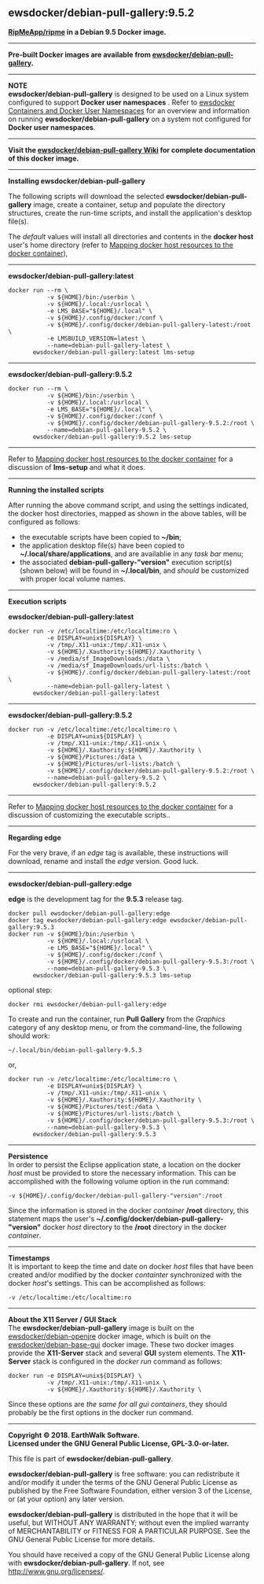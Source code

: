 ## ewsdocker/debian-pull-gallery:9.5.2  

**[RipMeApp/ripme](https://github.com/RipMeApp/ripme) in a Debian 9.5 Docker image.**  

____  

**Pre-built Docker images are available from [ewsdocker/debian-pull-gallery](https://hub.docker.com/r/ewsdocker/debian-pull-gallery).**  

____  

**NOTE**  
**ewsdocker/debian-pull-gallery** is designed to be used on a Linux system configured to support **Docker user namespaces** .  Refer to [ewsdocker Containers and Docker User Namespaces](https://github.com/ewsdocker/ewsdocker.github.io/wiki/UserNS-Overview) for an overview and information on running **ewsdocker/debian-pull-gallery** on a system not configured for **Docker user namespaces**.
____  

**Visit the [ewsdocker/debian-pull-gallery Wiki](https://github.com/ewsdocker/debian-pull-gallery/wiki/QuickStart) for complete documentation of this docker image.**  
____  

**Installing ewsdocker/debian-pull-gallery**  

The following scripts will download the selected **ewsdocker/debian-pull-gallery** image, create a container, setup and populate the directory structures, create the run-time scripts, and install the application's desktop file(s).  

The _default_ values will install all directories and contents in the **docker host** user's home directory (refer to [Mapping docker host resources to the docker container](https://github.com/ewsdocker/debian-pull-gallery/wiki/QuickStart#mapping)),  

____  
**ewsdocker/debian-pull-gallery:latest**  
  
    docker run --rm \
               -v ${HOME}/bin:/userbin \
               -v ${HOME}/.local:/usrlocal \
               -e LMS_BASE="${HOME}/.local" \
               -v ${HOME}/.config/docker:/conf \
               -v ${HOME}/.config/docker/debian-pull-gallery-latest:/root \
               -e LMSBUILD_VERSION=latest \
               --name=debian-pull-gallery-latest \
           ewsdocker/debian-pull-gallery:latest lms-setup  

____  
**ewsdocker/debian-pull-gallery:9.5.2**  
  
    docker run --rm \
               -v ${HOME}/bin:/userbin \
               -v ${HOME}/.local:/usrlocal \
               -e LMS_BASE="${HOME}/.local" \
               -v ${HOME}/.config/docker:/conf \
               -v ${HOME}/.config/docker/debian-pull-gallery-9.5.2:/root \
               --name=debian-pull-gallery-9.5.2 \
           ewsdocker/debian-pull-gallery:9.5.2 lms-setup  

____  
  
Refer to [Mapping docker host resources to the docker container](https://github.com/ewsdocker/debian-pull-gallery/wiki/QuickStart#mapping) for a discussion of **lms-setup** and what it does.  

____  

**Running the installed scripts**

After running the above command script, and using the settings indicated, the docker host directories, mapped as shown in the above tables, will be configured as follows:

+ the executable scripts have been copied to **~/bin**;  
+ the application desktop file(s) have been copied to **~/.local/share/applications**, and are availablie in any _task bar_ menu;  
+ the associated **debian-pull-gallery-"version"** execution script(s) (shown below) will be found in **~/.local/bin**, and _should_ be customized with proper local volume names.  

____  

**Execution scripts**  

**ewsdocker/debian-pull-gallery:latest**
  
    docker run -v /etc/localtime:/etc/localtime:ro \
               -e DISPLAY=unix${DISPLAY} \
               -v /tmp/.X11-unix:/tmp/.X11-unix \
               -v ${HOME}/.Xauthority:${HOME}/.Xauthority \
               -v /media/sf_ImageDownloads:/data \
               -v /media/sf_ImageDownloads/url-lists:/batch \
               -v ${HOME}/.config/docker/debian-pull-gallery-latest:/root \
               --name=debian-pull-gallery-latest \
           ewsdocker/debian-pull-gallery:latest  

____  
**ewsdocker/debian-pull-gallery:9.5.2**
  
    docker run -v /etc/localtime:/etc/localtime:ro \
               -e DISPLAY=unix${DISPLAY} \
               -v /tmp/.X11-unix:/tmp/.X11-unix \
               -v ${HOME}/.Xauthority:${HOME}/.Xauthority \
               -v ${HOME}/Pictures:/data \
               -v ${HOME}/Pictures/url-lists:/batch \
               -v ${HOME}/.config/docker/debian-pull-gallery-9.5.2:/root \
               --name=debian-pull-gallery-9.5.2 \
           ewsdocker/debian-pull-gallery:9.5.2  

____  
Refer to [Mapping docker host resources to the docker container](https://github.com/ewsdocker/debian-pull-gallery/wiki/QuickStart#mapping) for a discussion of customizing the executable scripts..  

____  

**Regarding edge**  

For the very brave, if an _edge_ tag is available, these instructions will download, rename and install the _edge_ version.  Good luck.  

____  

**ewsdocker/debian-pull-gallery:edge**  

**edge** is the development tag for the **9.5.3** release tag.

    docker pull ewsdocker/debian-pull-gallery:edge
    docker tag ewsdocker/debian-pull-gallery:edge ewsdocker/debian-pull-gallery:9.5.3
    docker run -v ${HOME}/bin:/userbin \
               -v ${HOME}/.local:/usrlocal \
               -e LMS_BASE="${HOME}/.local" \
               -v ${HOME}/.config/docker:/conf \
               -v ${HOME}/.config/docker/debian-pull-gallery-9.5.3:/root \
               --name=debian-pull-gallery-9.5.3 \
           ewsdocker/debian-pull-gallery:9.5.3 lms-setup  

optional step:

    docker rmi ewsdocker/debian-pull-gallery:edge  

To create and run the container, run **Pull Gallery** from the _Graphics_ category of any desktop menu, or from the command-line, the following should work:

    ~/.local/bin/debian-pull-gallery-9.5.3  

or,

    docker run -v /etc/localtime:/etc/localtime:ro \
               -e DISPLAY=unix${DISPLAY} \
               -v /tmp/.X11-unix:/tmp/.X11-unix \
               -v ${HOME}/.Xauthority:${HOME}/.Xauthority \
               -v ${HOME}/Pictures/test:/data \
               -v ${HOME}/Pictures/url-lists:/batch \
               -v ${HOME}/.config/docker/debian-pull-gallery-9.5.3:/root \
               --name=debian-pull-gallery-9.5.3 \
           ewsdocker/debian-pull-gallery:9.5.3    

____  

**Persistence**  
In order to persist the Eclipse application state, a location on the docker _host_ must be provided to store the necessary information.  This can be accomplished with the following volume option in the run command:

    -v ${HOME}/.config/docker/debian-pull-gallery-"version":/root  

Since the information is stored in the docker _container_ **/root** directory, this statement maps the user's **~/.config/docker/debian-pull-gallery-"version"** docker _host_ directory to the **/root** directory in the docker _container_.  

____  
**Timestamps**  
It is important to keep the time and date on docker _host_ files that have been created and/or modified by the docker _containter_ synchronized with the docker _host_'s settings. This can be accomplished as follows:

    -v /etc/localtime:/etc/localtime:ro  

____  
**About the X11 Server / GUI Stack**  
The **ewsdocker/debian-pull-gallery** image is built on the [ewsdocker/debian-openjre](https://github.com/ewsdocker/debian-openjre/wiki) docker image, which is built on the [ewsdocker/debian-base-gui](https://github.com/ewsdocker/debian-base-gui/wiki) docker image. These two docker images provide the **X11-Server** stack and several **GUI** system elements.  The **X11-Server** stack is configured in the _docker run_ command as follows:

    docker run -e DISPLAY=unix${DISPLAY} \
               -v /tmp/.X11-unix:/tmp/.X11-unix \
               -v ${HOME}/.Xauthority:${HOME}/.Xauthority \

Since these options are _the same for all gui containers_, they should probably be the first options in the docker run command.  

____  

**Copyright © 2018. EarthWalk Software.**  
**Licensed under the GNU General Public License, GPL-3.0-or-later.**  

This file is part of **ewsdocker/debian-pull-gallery**.  

**ewsdocker/debian-pull-gallery** is free software: you can redistribute 
it and/or modify it under the terms of the GNU General Public License 
as published by the Free Software Foundation, either version 3 of the 
License, or (at your option) any later version.  

**ewsdocker/debian-pull-gallery** is distributed in the hope that it will 
be useful, but WITHOUT ANY WARRANTY; without even the implied warranty 
of MERCHANTABILITY or FITNESS FOR A PARTICULAR PURPOSE.  See the
GNU General Public License for more details.  

You should have received a copy of the GNU General Public License
along with **ewsdocker/debian-pull-gallery**.  If not, see 
<http://www.gnu.org/licenses/>.  

